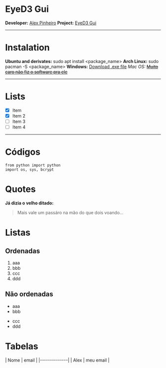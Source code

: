 # EyeD3 Gui

[](https://raw.githubusercontent.com/Alexsussa/eyed3-gtk-gui/master/screenshot-eyed-gui.png)
**Developer:** [Alex Pinheiro]()
**Project:** [EyeD3 Gui](https://github.com/Alexsussa/eyed3-gtk-gui)

___
# Instalation

**Ubuntu and derivates:** sudo apt install <package_name>
**Arch Linux:** sudo pacman -S <package_name>
**Windows:** [Download .exe file]()
_Mac OS:_ [~~Muito caro não fiz o software pra ele~~]()
___

# Lists

- [x] Item
- [x] Item 2
- [ ] Item 3
- [ ] Item 4
___

# Códigos

```
from python import python
import os, sys, bcrypt
```

# Quotes

**Já dizia o velho ditado:**
> Mais vale um passáro na mão do que dois voando...

# Listas

## Ordenadas

1. aaa
2. bbb
1. ccc
0. ddd

## Não ordenadas

- aaa
- bbb
* ccc
* ddd

# Tabelas

| Nome | email |
|--------------|
| Alex | meu email |
